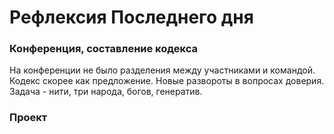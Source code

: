 # Рефлексия Последнего дня
### Конференция, составление кодекса
На конференции не было разделения между участниками и командой.
Кодекс скорее как предложение.
Новые развороты в вопросах доверия.
Задача - нити, три народа, богов, генератив.

### Проект
